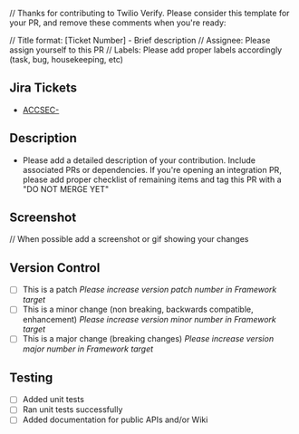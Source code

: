 // Thanks for contributing to Twilio Verify. Please consider this template for your PR, and remove these comments when you're ready:

// Title format: [Ticket Number] - Brief description
// Assignee: Please assign yourself to this PR
// Labels: Please add proper labels accordingly (task, bug, housekeeping, etc)

## Jira Tickets
- [ACCSEC-](https://issues.corp.twilio.com/browse/ACCSEC-)

## Description
- Please add a detailed description of your contribution. Include associated PRs or dependencies. If you're opening an integration PR, please add proper checklist of remaining items and tag this PR with a "DO NOT MERGE YET"

## Screenshot
// When possible add a screenshot or gif showing your changes

## Version Control
- [ ] This is a patch
  _Please increase version patch number in Framework target_
- [ ] This is a minor change (non breaking, backwards compatible, enhancement) 
  _Please increase version minor number in Framework target_
- [ ] This is a major change (breaking changes) 
  _Please increase version major number in Framework target_

## Testing
- [ ] Added unit tests
- [ ] Ran unit tests successfully
- [ ] Added documentation for public APIs and/or Wiki
